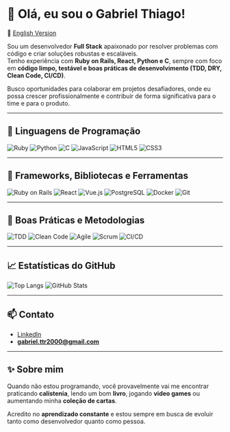 # 👋 Olá, eu sou o Gabriel Thiago!  

🔗 [English Version](https://github.com/Gabriel-T-P/Gabriel-T-P)

Sou um desenvolvedor **Full Stack** apaixonado por resolver problemas com código e criar soluções robustas e escaláveis.  
Tenho experiência com **Ruby on Rails, React, Python e C**, sempre com foco em **código limpo, testável e boas práticas de desenvolvimento (TDD, DRY, Clean Code, CI/CD)**.  

Busco oportunidades para colaborar em projetos desafiadores, onde eu possa crescer profissionalmente e contribuir de forma significativa para o time e para o produto.  

---

## 🧠 Linguagens de Programação  

![Ruby](https://img.shields.io/badge/Ruby-%23CC342D?style=for-the-badge&logo=ruby&logoColor=white)
![Python](https://img.shields.io/badge/Python-%233776AB?style=for-the-badge&logo=python&logoColor=white)
![C](https://img.shields.io/badge/C-%2300599C?style=for-the-badge&logo=c&logoColor=white)
![JavaScript](https://img.shields.io/badge/JavaScript-%23F7DF1E?style=for-the-badge&logo=javascript&logoColor=black)
![HTML5](https://img.shields.io/badge/HTML5-%23E34F26?style=for-the-badge&logo=html5&logoColor=white)
![CSS3](https://img.shields.io/badge/CSS3-%231572B6?style=for-the-badge&logo=css3&logoColor=white)

---

## 🧰 Frameworks, Bibliotecas e Ferramentas  

![Ruby on Rails](https://img.shields.io/badge/Rails-%23CC0000?style=for-the-badge&logo=rubyonrails&logoColor=white)
![React](https://img.shields.io/badge/React-%2361DAFB?style=for-the-badge&logo=react&logoColor=black)
![Vue.js](https://img.shields.io/badge/Vue.js-%2335495e?style=for-the-badge&logo=vuedotjs&logoColor=%234FC08D)
![PostgreSQL](https://img.shields.io/badge/PostgreSQL-%23336791?style=for-the-badge&logo=postgresql&logoColor=white)
![Docker](https://img.shields.io/badge/Docker-%232496ED?style=for-the-badge&logo=docker&logoColor=white)
![Git](https://img.shields.io/badge/Git-%23F05032?style=for-the-badge&logo=git&logoColor=white)

---

## 🧪 Boas Práticas e Metodologias  

![TDD](https://img.shields.io/badge/TDD-%2300C853?style=for-the-badge&logo=testinglibrary&logoColor=white)
![Clean Code](https://img.shields.io/badge/Clean_Code-%231f425f?style=for-the-badge&logo=dependabot&logoColor=white)
![Agile](https://img.shields.io/badge/Agile-%2302569B?style=for-the-badge&logo=scrumalliance&logoColor=white)
![Scrum](https://img.shields.io/badge/Scrum-%236DB33F?style=for-the-badge&logo=trello&logoColor=white)
![CI/CD](https://img.shields.io/badge/CI/CD-%232088FF?style=for-the-badge&logo=githubactions&logoColor=white)

---

## 📈 Estatísticas do GitHub  

![Top Langs](https://github-readme-stats.vercel.app/api/top-langs/?username=Gabriel-T-P&layout=compact&theme=tokyonight&hide_border=true)
![GitHub Stats](https://github-readme-stats.vercel.app/api?username=Gabriel-T-P&show_icons=true&theme=tokyonight&hide_border=true)

---

## 📫 Contato  

- [LinkedIn](https://www.linkedin.com/in/gabriel-t-t-r/)  
- **gabriel.ttr2000@gmail.com**

---

## ✨ Sobre mim  

Quando não estou programando, você provavelmente vai me encontrar praticando **calistenia**, lendo um bom **livro**, jogando **video games** ou aumentando minha **coleção de cartas**.  

Acredito no **aprendizado constante** e estou sempre em busca de evoluir tanto como desenvolvedor quanto como pessoa.  
